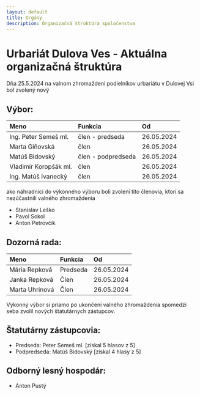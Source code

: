 ```yaml
---
layout: default
title: Orgány
description: Organizačná štruktúra spoločenstva
---
```


# Urbariát Dulova Ves - Aktuálna organizačná štruktúra
 Dňa 25.5.2024 na valnom zhromaždení podielníkov urbariátu v Dulovej Vsi bol zvolený nový 

## Výbor:

|Meno|Funkcia|Od|
|:-------------|:------------------|:------|
|Ing. Peter Semeš ml. |člen - predseda|26.05.2024| 
|Marta Giňovská |člen|26.05.2024| 
|Matúš Bidovský |člen - podpredseda|26.05.2024| 
|Vladimír Koropšák ml.|člen|26.05.2024| 
|Ing. Matúš Ivanecký |člen|26.05.2024| 

ako náhradníci do výkonného výboru boli zvolení títo členovia, ktorí sa nezúčastnili valného zhromaždenia
- Stanislav Leško
- Pavol Sokol
- Anton Petrovčík

## Dozorná rada:

|Meno|Funkcia| Od|
|:-------------|:------------------|:------|
| Mária Repková |Predseda|26.05.2024| 
|Janka Repková|Člen|26.05.2024			
|Marta Uhrinová|Člen|26.05.2024

Výkonný výbor si priamo po ukončení valného zhromaždenia spomedzi seba zvolil nových štatutárnych zástupcov.

## Štatutárny zástupcovia:
- Predseda: Peter Semeš ml. [získal 5 hlasov z 5] 
- Podpredseda: Matúš Bidovský [získal 4 hlasy z 5]

 
## Odborný lesný hospodár: 
- Anton Pustý
